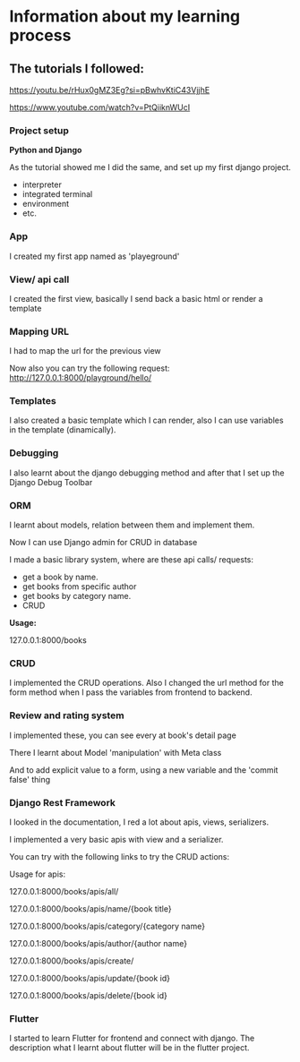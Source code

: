 # Information about my learning process

## The tutorials I followed:

https://youtu.be/rHux0gMZ3Eg?si=pBwhvKtiC43VjjhE

https://www.youtube.com/watch?v=PtQiiknWUcI

### Project setup

**Python and Django**

As the tutorial showed me I did the same, and set up my first django project.

- interpreter
- integrated terminal
- environment
- etc.

### App

I created my first app named as 'playeground'

### View/ api call

I created the first view, basically I send back a basic html or render a template

### Mapping URL

I had to map the url for the previous view

Now also you can try the following request: http://127.0.0.1:8000/playground/hello/

### Templates

I also created a basic template which I can render, also I can use variables in the template (dinamically).

### Debugging

I also learnt about the django debugging method and after that I set up the Django Debug Toolbar

### ORM

I learnt about models, relation between them and implement them.

Now I can use Django admin for CRUD in database

I made a basic library system, where are these api calls/ requests:

- get a book by name.
- get books from specific author
- get books by category name.
- CRUD

**Usage:**

127.0.0.1:8000/books

### CRUD

I implemented the CRUD operations. Also I changed the url method for the form method when I pass the variables from frontend to backend.

### Review and rating system

I implemented these, you can see every at book's detail page

There I learnt about Model 'manipulation' with Meta class

And to add explicit value to a form, using a new variable and the 'commit false' thing

### Django Rest Framework

I looked in the documentation, I red a lot about apis, views, serializers.

I implemented a very basic apis with view and a serializer.

You can try with the following links to try the CRUD actions:

Usage for apis:

127.0.0.1:8000/books/apis/all/

127.0.0.1:8000/books/apis/name/{book title}

127.0.0.1:8000/books/apis/category/{category name}

127.0.0.1:8000/books/apis/author/{author name}

127.0.0.1:8000/books/apis/create/

127.0.0.1:8000/books/apis/update/{book id}

127.0.0.1:8000/books/apis/delete/{book id}

### Flutter

I started to learn Flutter for frontend and connect with django. The description what I learnt about flutter will be in the flutter project.
